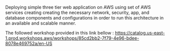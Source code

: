 Deploying simple  three tier web application on AWS using set of AWS services creating creating the necessary network, security, app, and database components and configurations in order to run this architecture in an available and scalable manner.

The followed workshop provided in this link bellow :
https://catalog.us-east-1.prod.workshops.aws/workshops/85cd2bb2-7f79-4e96-bdee-8078e469752a/en-US
